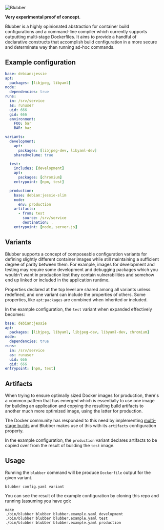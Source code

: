 ![Blubber](http://tyler.zone/blubber.png)

**Very experimental proof of concept.**

Blubber is a highly opinionated abstraction for container build configurations
and a command-line compiler which currently supports outputting multi-stage
Dockerfiles. It aims to provide a handful of declarative constructs that
accomplish build configuration in a more secure and determinate way than
running ad-hoc commands.

## Example configuration

```yaml
base: debian:jessie
apt:
  packages: [libjpeg, libyaml]
node:
  dependencies: true
runs:
  in: /srv/service
  as: runuser
  uid: 666
  gid: 666
  environment:
    FOO: bar
    BAR: baz

variants:
  development:
    apt:
      packages: [libjpeg-dev, libyaml-dev]
    sharedvolume: true

  test:
    includes: [development]
    apt:
      packages: [chromium]
    entrypoint: [npm, test]

  production:
    base: debian:jessie-slim
    node:
      env: production
    artifacts:
      - from: test
        source: /srv/service
        destination: .
    entrypoint: [node, server.js]
```

## Variants

Blubber supports a concept of composeable configuration variants for defining
slightly different container images while still maintaining a sufficient
degree of parity between them. For example, images for development and testing
may require some development and debugging packages which you wouldn't want in
production lest they contain vulnerabilities and somehow end up linked or
included in the application runtime.

Properties declared at the top level are shared among all variants unless
redefined, and one variant can include the properties of others. Some
properties, like `apt:packages` are combined when inherited or included.

In the example configuration, the `test` variant when expanded effectively
becomes:

```yaml
base: debian:jessie
apt:
  packages: [libjpeg, libyaml, libjpeg-dev, libyaml-dev, chromium]
node:
  dependencies: true
runs:
  in: /srv/service
  as: runuser
  uid: 666
  gid: 666
entrypoint: [npm, test]
```

## Artifacts

When trying to ensure optimally sized Docker images for production, there's a
common pattern that has emerged which is essentially to use one image for
building an application and copying the resulting build artifacts to another
much more optimized image, using the latter for production.

The Docker community has responded to this need by implementing
[multi-stage builds](https://github.com/moby/moby/pull/32063) and Blubber
makes use of this with its `artifacts` configuration property.

In the example configuration, the `production` variant declares artifacts to
be copied over from the result of building the `test` image.

## Usage

Running the `blubber` command will be produce `Dockerfile` output for the
given variant.

    blubber config.yaml variant

You can see the result of the example configuration by cloning this repo and
running (assuming you have go):

    make
    ./bin/blubber blubber blubber.example.yaml development
    ./bin/blubber blubber blubber.example.yaml test
    ./bin/blubber blubber blubber.example.yaml production
